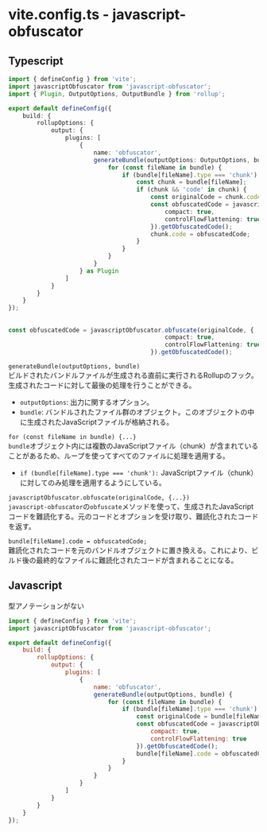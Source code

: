 # vite.config.ts - javascript-obfuscator

## Typescript

```ts
import { defineConfig } from 'vite';
import javascriptObfuscator from 'javascript-obfuscator';
import { Plugin, OutputOptions, OutputBundle } from 'rollup';

export default defineConfig({
    build: {
        rollupOptions: {
            output: {
                plugins: [
                    {
                        name: 'obfuscator',
                        generateBundle(outputOptions: OutputOptions, bundle: OutputBundle) {
                            for (const fileName in bundle) {
                                if (bundle[fileName].type === 'chunk') {
                                    const chunk = bundle[fileName];
                                    if (chunk && 'code' in chunk) {
                                        const originalCode = chunk.code;
                                        const obfuscatedCode = javascriptObfuscator.obfuscate(originalCode, {
                                            compact: true,
                                            controlFlowFlattening: true
                                        }).getObfuscatedCode();
                                        chunk.code = obfuscatedCode;
                                    }
                                }
                            }
                        }
                    } as Plugin
                ]
            }
        }
    }
});

```

## 

```ts
const obfuscatedCode = javascriptObfuscator.obfuscate(originalCode, {
                                            compact: true,
                                            controlFlowFlattening: true
                                        }).getObfuscatedCode();

```

`generateBundle(outputOptions, bundle)`  
ビルドされたバンドルファイルが生成される直前に実行されるRollupのフック。生成されたコードに対して最後の処理を行うことができる。
- `outputOptions`: 出力に関するオプション。  
- `bundle`: バンドルされたファイル群のオブジェクト。このオブジェクトの中に生成されたJavaScriptファイルが格納される。

`for (const fileName in bundle) {...}`  
`bundle`オブジェクト内には複数のJavaScriptファイル（chunk）が含まれていることがあるため、ループを使ってすべてのファイルに処理を適用する。  
- `if (bundle[fileName].type === 'chunk'):` JavaScriptファイル（chunk）に対してのみ処理を適用するようにしている。

`javascriptObfuscator.obfuscate(originalCode, {...})`  
`javascript-obfuscator`の`obfuscate`メソッドを使って、生成されたJavaScriptコードを難読化する。元のコードとオプションを受け取り、難読化されたコードを返す。 
  
`bundle[fileName].code = obfuscatedCode;`   
難読化されたコードを元のバンドルオブジェクトに置き換える。これにより、ビルド後の最終的なファイルに難読化されたコードが含まれることになる。



## Javascript

型アノテーションがない

```js
import { defineConfig } from 'vite';
import javascriptObfuscator from 'javascript-obfuscator';

export default defineConfig({
    build: {
        rollupOptions: {
            output: {
                plugins: [
                    {
                        name: 'obfuscator',
                        generateBundle(outputOptions, bundle) {
                            for (const fileName in bundle) {
                                if (bundle[fileName].type === 'chunk') {
                                    const originalCode = bundle[fileName].code;
                                    const obfuscatedCode = javascriptObfuscator.obfuscate(originalCode, {
                                        compact: true,
                                        controlFlowFlattening: true
                                    }).getObfuscatedCode();
                                    bundle[fileName].code = obfuscatedCode;
                                }
                            }
                        }
                    }
                ]
            }
        }
    }
});

```